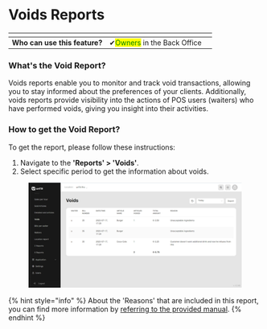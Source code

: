 # Voids Reports

<table data-card-size="large" data-view="cards" data-full-width="true"><thead><tr><th></th><th></th><th></th></tr></thead><tbody><tr><td><strong>Who can use this feature?</strong></td><td><span data-gb-custom-inline data-tag="emoji" data-code="2714">✔</span><mark style="color:green;">Owners</mark> in the Back Office</td><td></td></tr></tbody></table>

### What's the Void Report?

Voids reports enable you to monitor and track void transactions, allowing you to stay informed about the preferences of your clients. Additionally, voids reports provide visibility into the actions of POS users (waiters) who have performed voids, giving you insight into their activities.

### How to get the Void Report?

To get the report, please follow these instructions:

1. Navigate to the **'Reports' > 'Voids'**.
2. Select specific period to get the information about voids.

<figure><img src="../../.gitbook/assets/voids.jpg" alt=""><figcaption></figcaption></figure>

{% hint style="info" %}
About the 'Reasons' that are included in this report, you can find more information by [referring to the provided manual](../general/reasons.md).
{% endhint %}
